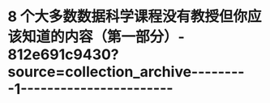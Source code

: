 # 8 个大多数数据科学课程没有教授但你应该知道的内容（第一部分）- 812e691c9430?source=collection_archive---------1-----------------------
